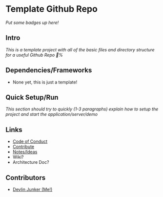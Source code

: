 # Template Github Repo

_Put some badges up here!_

## Intro

_This is a template project with all of the basic files and directory structure for a useful Github Repo :100:%_

## Dependencies/Frameworks

- None yet, this is just a template!

## Quick Setup/Run

_This section should try to quickly (1-3 paragraphs) explain how to setup the project and start the application/server/demo_

## Links

- [Code of Conduct](CODE_OF_CONDUCT.md)
- [Contribute](CONTRIBUTING.md)
- [Notes/Ideas](NOTES.md)
- Wiki?
- Architecture Doc?

## Contributors

- [Devlin Junker (Me!)](mailto:devlinjunker@gmail.com)
